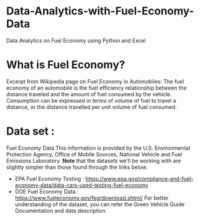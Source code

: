 # Data-Analytics-with-Fuel-Economy-Data
Data Analytics on Fuel Economy using Python and Excel

# What is Fuel Economy?
Excerpt from Wikipedia page on Fuel Economy in Automobiles: The fuel economy of an automobile is the fuel efficiency relationship between the distance traveled and the amount of fuel consumed by the vehicle. Consumption can be expressed in terms of volume of fuel to travel a distance, or the distance travelled per unit volume of fuel consumed.

# Data set :
Fuel Economy Data
This information is provided by the U.S. Environmental Protection Agency, Office of Mobile Sources, National Vehicle and Fuel Emissions Laboratory.
**Note** that the datasets we'll be working with are slightly simpler than those found through the links below.
* EPA Fuel Economy Testing : https://www.epa.gov/compliance-and-fuel-economy-data/data-cars-used-testing-fuel-economy
* DOE Fuel Economy Data : https://www.fueleconomy.gov/feg/download.shtml/
For better understanding of the dataset, you can refer the Green Vehicle Guide Documentation and data description. 

